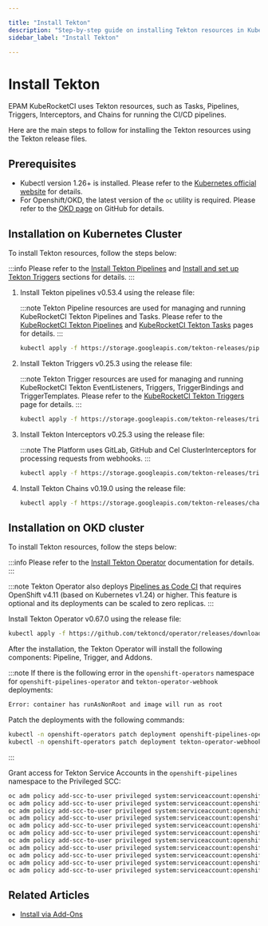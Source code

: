 ```yaml
---

title: "Install Tekton"
description: "Step-by-step guide on installing Tekton resources in KubeRocketCI, covering prerequisites, installation steps for Kubernetes and OKD clusters, and integration with Tekton Operator."
sidebar_label: "Install Tekton"

---
```

<!-- markdownlint-disable MD025 -->

# Install Tekton

<head>
  <link rel="canonical" href="https://docs.kuberocketci.io/docs/operator-guide/install-tekton/" />
</head>

EPAM KubeRocketCI uses Tekton resources, such as Tasks, Pipelines, Triggers, Interceptors, and Chains for running the CI/CD pipelines.

Here are the main steps to follow for installing the Tekton resources using the Tekton release files.

## Prerequisites

* Kubectl version 1.26+ is installed. Please refer to the [Kubernetes official website](https://kubernetes.io/releases/) for details.
* For Openshift/OKD, the latest version of the `oc` utility is required. Please refer to the [OKD page](https://github.com/okd-project/okd/releases) on GitHub for details.

## Installation on Kubernetes Cluster

To install Tekton resources, follow the steps below:

:::info
  Please refer to the [Install Tekton Pipelines](https://tekton.dev/docs/installation/pipelines/) and
  [Install and set up Tekton Triggers](https://tekton.dev/docs/installation/triggers/) sections for details.
:::

1. Install Tekton pipelines v0.53.4 using the release file:

    :::note
      Tekton Pipeline resources are used for managing and running KubeRocketCI Tekton Pipelines and Tasks.
      Please refer to the [KubeRocketCI Tekton Pipelines](https://github.com/epam/edp-tekton/tree/master/charts/pipelines-library/templates/pipelines) and
      [KubeRocketCI Tekton Tasks](https://github.com/epam/edp-tekton/tree/master/charts/pipelines-library/templates/tasks) pages for details.
    :::

    ```bash
    kubectl apply -f https://storage.googleapis.com/tekton-releases/pipeline/previous/v0.53.4/release.yaml
    ```

2. Install Tekton Triggers v0.25.3 using the release file:

    :::note
      Tekton Trigger resources are used for managing and running KubeRocketCI Tekton EventListeners, Triggers, TriggerBindings and TriggerTemplates.
      Please refer to the [KubeRocketCI Tekton Triggers](https://github.com/epam/edp-tekton/tree/master/charts/pipelines-library/templates/triggers) page for details.
    :::

    ```bash
    kubectl apply -f https://storage.googleapis.com/tekton-releases/triggers/previous/v0.25.3/release.yaml
    ```

3. Install Tekton Interceptors v0.25.3 using the release file:

    :::note
      The Platform uses GitLab, GitHub and Cel ClusterInterceptors for processing requests from webhooks.
    :::

    ```bash
    kubectl apply -f https://storage.googleapis.com/tekton-releases/triggers/previous/v0.25.3/interceptors.yaml
    ```

4. Install Tekton Chains v0.19.0 using the release file:

    ```bash
    kubectl apply -f https://storage.googleapis.com/tekton-releases/chains/previous/v0.19.0/release.yaml
    ```

## Installation on OKD cluster

To install Tekton resources, follow the steps below:

:::info
  Please refer to the [Install Tekton Operator](https://tekton.dev/docs/operator/) documentation for details.
:::

:::note
  Tekton Operator also deploys [Pipelines as Code CI](https://pipelinesascode.com/) that requires OpenShift v4.11 (based on Kubernetes v1.24) or higher. This feature is optional and its deployments can be scaled to zero replicas.
:::

Install Tekton Operator v0.67.0 using the release file:

```bash
kubectl apply -f https://github.com/tektoncd/operator/releases/download/v0.67.0/openshift-release.yaml
```

After the installation, the Tekton Operator will install the following components: Pipeline, Trigger, and Addons.

:::note
  If there is the following error in the `openshift-operators` namespace for `openshift-pipelines-operator` and `tekton-operator-webhook` deployments:

  ```bash
  Error: container has runAsNonRoot and image will run as root
  ```

  Patch the deployments with the following commands:

  ```bash
  kubectl -n openshift-operators patch deployment openshift-pipelines-operator -p '{"spec": {"template": {"spec": {"securityContext": {"runAsUser": 1000}}}}}'
  kubectl -n openshift-operators patch deployment tekton-operator-webhook -p '{"spec": {"template": {"spec": {"securityContext": {"runAsUser": 1000}}}}}'
  ```

:::

Grant access for Tekton Service Accounts in the `openshift-pipelines` namespace to the Privileged SCC:

```bash
oc adm policy add-scc-to-user privileged system:serviceaccount:openshift-pipelines:tekton-operators-proxy-webhook
oc adm policy add-scc-to-user privileged system:serviceaccount:openshift-pipelines:tekton-pipelines-controller
oc adm policy add-scc-to-user privileged system:serviceaccount:openshift-pipelines:tekton-pipelines-resolvers
oc adm policy add-scc-to-user privileged system:serviceaccount:openshift-pipelines:tekton-pipelines-webhook
oc adm policy add-scc-to-user privileged system:serviceaccount:openshift-pipelines:tekton-triggers-controller
oc adm policy add-scc-to-user privileged system:serviceaccount:openshift-pipelines:tekton-triggers-core-interceptors
oc adm policy add-scc-to-user privileged system:serviceaccount:openshift-pipelines:tekton-triggers-webhook
oc adm policy add-scc-to-user privileged system:serviceaccount:openshift-pipelines:pipelines-as-code-controller
oc adm policy add-scc-to-user privileged system:serviceaccount:openshift-pipelines:pipelines-as-code-watcher
oc adm policy add-scc-to-user privileged system:serviceaccount:openshift-pipelines:pipelines-as-code-webhook
oc adm policy add-scc-to-user privileged system:serviceaccount:openshift-pipelines:default
```

## Related Articles

* [Install via Add-Ons](add-ons-overview.md)
